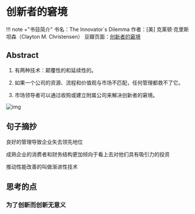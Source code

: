 # 创新者的窘境

!!! note +"书目简介"
	书名：The Innovator`s Dilemma
	作者：[美] 克莱顿·克里斯坦森（Clayton M. Christensen）
	豆瓣页面：[创新者的窘境](https://book.douban.com/subject/35148452/)


## Abstract
1. 有两种技术：颠覆性的和延续性的。

2. 如果一个公司的资源、流程和价值观与市场不匹配，任何管理都救不了它。

3. 市场领导者可以通过收购或建立附属公司来解决创新者的窘境。

![img](https://pic2.zhimg.com/80/v2-48a6ecec47a34001f99becaca6f06b09_1440w.webp)

## 句子摘抄
良好的管理导致企业失去领先地位

成熟企业的消费者和财务结构更加倾向于看上去对他们具有吸引力的投资

推动性能改善的叫做渐进性技术





## 思考的点

### 为了创新而创新无意义







